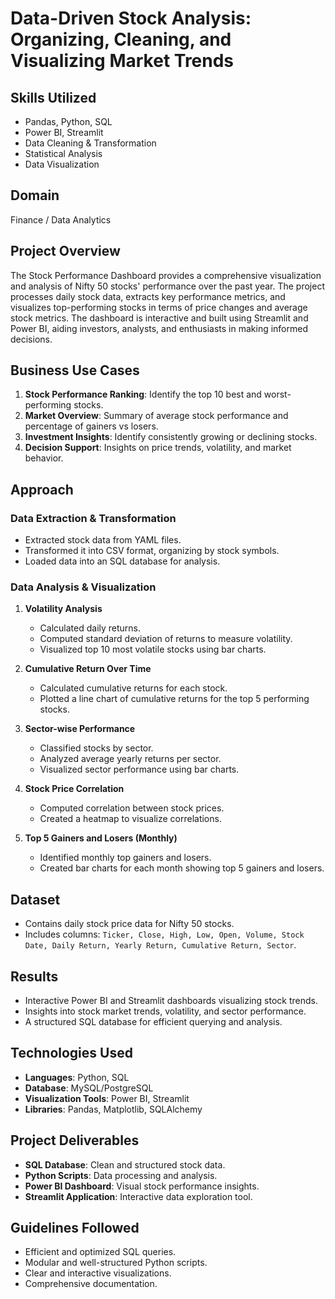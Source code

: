 # Data-Driven Stock Analysis: Organizing, Cleaning, and Visualizing Market Trends

## Skills Utilized
- Pandas, Python, SQL
- Power BI, Streamlit
- Data Cleaning & Transformation
- Statistical Analysis
- Data Visualization

## Domain
Finance / Data Analytics

## Project Overview
The Stock Performance Dashboard provides a comprehensive visualization and analysis of Nifty 50 stocks' performance over the past year. The project processes daily stock data, extracts key performance metrics, and visualizes top-performing stocks in terms of price changes and average stock metrics. The dashboard is interactive and built using Streamlit and Power BI, aiding investors, analysts, and enthusiasts in making informed decisions.

## Business Use Cases
1. **Stock Performance Ranking**: Identify the top 10 best and worst-performing stocks.
2. **Market Overview**: Summary of average stock performance and percentage of gainers vs losers.
3. **Investment Insights**: Identify consistently growing or declining stocks.
4. **Decision Support**: Insights on price trends, volatility, and market behavior.

## Approach
### Data Extraction & Transformation
- Extracted stock data from YAML files.
- Transformed it into CSV format, organizing by stock symbols.
- Loaded data into an SQL database for analysis.

### Data Analysis & Visualization
1. **Volatility Analysis**
   - Calculated daily returns.
   - Computed standard deviation of returns to measure volatility.
   - Visualized top 10 most volatile stocks using bar charts.

2. **Cumulative Return Over Time**
   - Calculated cumulative returns for each stock.
   - Plotted a line chart of cumulative returns for the top 5 performing stocks.

3. **Sector-wise Performance**
   - Classified stocks by sector.
   - Analyzed average yearly returns per sector.
   - Visualized sector performance using bar charts.

4. **Stock Price Correlation**
   - Computed correlation between stock prices.
   - Created a heatmap to visualize correlations.

5. **Top 5 Gainers and Losers (Monthly)**
   - Identified monthly top gainers and losers.
   - Created bar charts for each month showing top 5 gainers and losers.

## Dataset
- Contains daily stock price data for Nifty 50 stocks.
- Includes columns: `Ticker, Close, High, Low, Open, Volume, Stock Date, Daily Return, Yearly Return, Cumulative Return, Sector`.

## Results
- Interactive Power BI and Streamlit dashboards visualizing stock trends.
- Insights into stock market trends, volatility, and sector performance.
- A structured SQL database for efficient querying and analysis.

## Technologies Used
- **Languages**: Python, SQL
- **Database**: MySQL/PostgreSQL
- **Visualization Tools**: Power BI, Streamlit
- **Libraries**: Pandas, Matplotlib, SQLAlchemy

## Project Deliverables
- **SQL Database**: Clean and structured stock data.
- **Python Scripts**: Data processing and analysis.
- **Power BI Dashboard**: Visual stock performance insights.
- **Streamlit Application**: Interactive data exploration tool.

## Guidelines Followed
- Efficient and optimized SQL queries.
- Modular and well-structured Python scripts.
- Clear and interactive visualizations.
- Comprehensive documentation.
